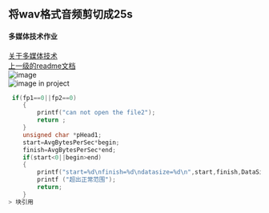 ## 将wav格式音频剪切成25s
#### 多媒体技术作业
[关于多媒体技术](https://baike.baidu.com/item/%E5%A4%9A%E5%AA%92%E4%BD%93%E6%8A%80%E6%9C%AF/143527?fr=aladdin)<br>
[上一级的readme文档](../README.md)<br>
![image](https://gimg2.baidu.com/image_search/src=http%3A%2F%2Fpic.fxxz.com%2Fup%2F2013-11%2F2013111129291538248176.jpg&refer=http%3A%2F%2Fpic.fxxz.com&app=2002&size=f9999,10000&q=a80&n=0&g=0n&fmt=jpeg?sec=1622201360&t=4c3c31917a097431fe1f475e5f8cac0d "即将跳转到外部链接")<br>
![image in project](https://github.com/Pickl-3/test/raw/main/file01/74e57231gy1gck88rb0j2g2075092b29.gif)
```c
 if(fp1==0||fp2==0)
    {
        printf("can not open the file2");
        return ;
    }
    unsigned char *pHead1;
    start=AvgBytesPerSec*begin;
    finish=AvgBytesPerSec*end;
    if(start<0||begin>end)
    {
        printf("start=%d\nfinish=%d\ndatasize=%d\n",start,finish,DataSize);
        printf ("超出正常范围");
        return;
    }
> 块引用
